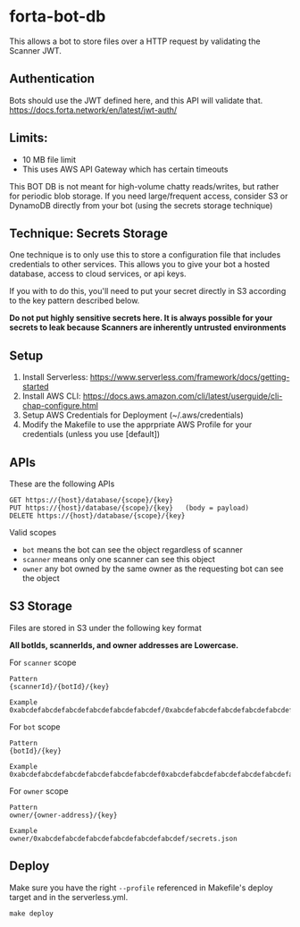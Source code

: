 # forta-bot-db

This allows a bot to store files over a HTTP request by validating the Scanner JWT.

## Authentication

Bots should use the JWT defined here, and this API will validate that.
https://docs.forta.network/en/latest/jwt-auth/

## Limits:
- 10 MB file limit
- This uses AWS API Gateway which has certain timeouts

This BOT DB is not meant for high-volume chatty reads/writes, but rather for periodic blob storage.   If you need large/frequent access, consider S3 or DynamoDB directly from your bot (using the secrets storage technique)

## Technique: Secrets Storage
One technique is to only use this to store a configuration file that includes credentials to other services. This allows you to give your bot a hosted database, access to cloud services, or api keys.  

If you with to do this, you'll need to put your secret directly in S3 according to the key pattern described below.

**Do not put highly sensitive secrets here.  It is always possible for your secrets to leak because Scanners are inherently untrusted environments**

## Setup
1. Install Serverless: https://www.serverless.com/framework/docs/getting-started
2. Install AWS CLI: https://docs.aws.amazon.com/cli/latest/userguide/cli-chap-configure.html
3. Setup AWS Credentials for Deployment (~/.aws/credentials)
4. Modify the Makefile to use the apprpriate AWS Profile for your credentials (unless you use [default])

## APIs

These are the following APIs
```
GET https://{host}/database/{scope}/{key}
PUT https://{host}/database/{scope}/{key}   (body = payload)
DELETE https://{host}/database/{scope}/{key}
```

Valid scopes
- `bot` means the bot can see the object regardless of scanner
- `scanner` means only one scanner can see this object
- `owner` any bot owned by the same owner as the requesting bot can see the object

## S3 Storage 

Files are stored in S3 under the following key format

**All botIds, scannerIds, and owner addresses are Lowercase.**

For `scanner` scope
```
Pattern
{scannerId}/{botId}/{key}

Example
0xabcdefabcdefabcdefabcdefabcdefabcdef/0xabcdefabcdefabcdefabcdefabcdefabcdef0xabcdefabcdefabcdefabcdefabcdefabcdef/cache.json
```

For `bot` scope
```
Pattern
{botId}/{key}

Example
0xabcdefabcdefabcdefabcdefabcdefabcdef0xabcdefabcdefabcdefabcdefabcdefabcdef/object.gz
```

For `owner` scope
```
Pattern
owner/{owner-address}/{key}

Example
owner/0xabcdefabcdefabcdefabcdefabcdefabcdef/secrets.json
```

## Deploy

Make sure you have the right `--profile` referenced in Makefile's deploy target and in the serverless.yml.

```
make deploy
```

